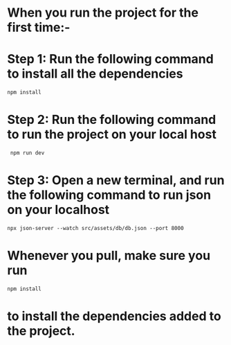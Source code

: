 # When you run the project for the first time:-
# Step 1: Run the following command to install all the dependencies
``npm install`` 
# Step 2: Run the following command to run the project on your local host
`` npm run dev``
# Step 3: Open a new terminal, and run the following command to run json on your localhost
``npx json-server --watch src/assets/db/db.json --port 8000``

# Whenever you pull, make sure you run 
``npm install`` 
# to install the dependencies added to the project.
